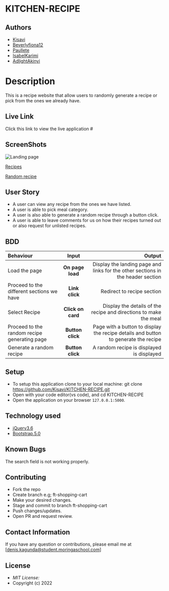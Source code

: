 # KITCHEN-RECIPE

## Authors

* [Kisavi]() 
* [Beverlyfiona12]()
* [Paullete]()
* [IsabelKarimi]()
* [AdlightAkinyi]()

# Description

This is a recipe website that allow users to randomly generate a recipe or pick from the ones we already have.

## Live Link

Click this link to view the live application #

## ScreenShots

![Landing page](https://user-images.githubusercontent.com/86776527/159702662-4ad06a1b-05e9-461b-a6f5-9787a5b5e3d8.jpeg)

[Recipes](#)

[Random recipe](#)
## User Story

* A user can view any recipe from the ones we have listed.
* A user is able to pick meal category.
* A user is also able to generate a random recipe through a button click.
* A user is able to leave comments for us on how their recipes turned out or also request for unlisted recipes.

## BDD
| Behaviour | Input | Output |
| :---------------- | :---------------: | ------------------: |
| Load the page | **On page load** | Display the landing page and links for the other sections in the header section|
| Proceed to the different sections we have| **Link click** | Redirect to recipe section|
| Select Recipe | **Click on card** | Display the details of the recipe and directions to make the meal|
| Proceed to the random recipe generating page | **Button click** | Page with a button to display the recipe details and button to generate the recipe|
| Generate a random recipe | **Button click**  | A random recipe is displayed is displayed|



## Setup
* To setup this application clone to your local machine: git clone https://github.com/Kisavi/KITCHEN-RECIPE.git
* Open with your code editor(vs code), and cd KITCHEN-RECIPE
* Open the application on your browser `127.0.0.1:5000`.

## Technology used

* [jQuery3.6](https://jquery.com/)
* [Bootstrap.5.0](https://getbootstrap.com/)

## Known Bugs

The search field is not working properly.

## Contributing
* Fork the repo
* Create branch e.g; ft-shopping-cart
* Make your desired changes.
* Stage and commit to branch ft-shopping-cart
* Push changes/updates.
* Open PR and request review.

## Contact Information 

If you have any question or contributions, please email me at [denis.kagunda@student.moringaschool.com]

## License
* *MIT License:*
* Copyright (c) 2022
